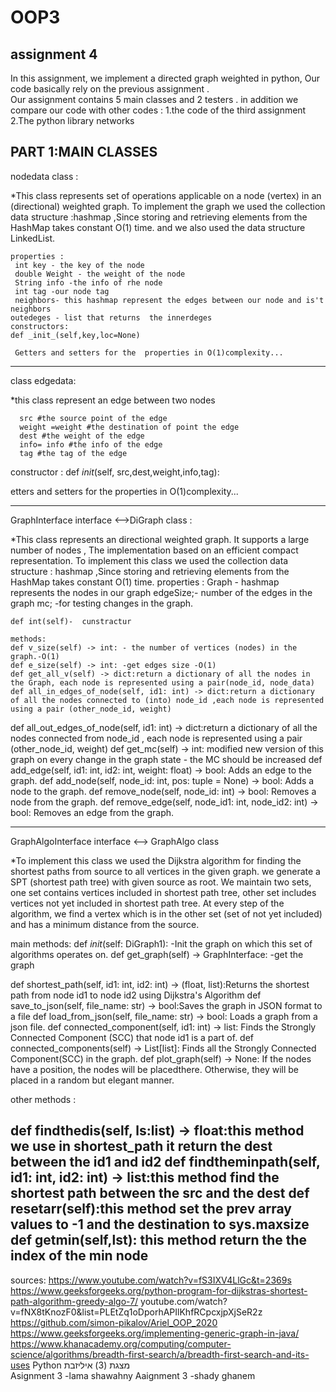 # OOP3
assignment 4
--------------------------------------------------------------
In this assignment, we implement a  directed graph weighted in python, 
Our code basically rely on the previous assignment .   
Our assignment contains  5 main classes and 2 testers .
in addition we compare our  code with other codes : 
1.the  code of the third  assignment  
2.The python library networks   

  PART 1:MAIN CLASSES
--------------------------------------------------------------------------------------------------------------------------------------------------------------
nodedata class :

*This class represents set of operations applicable on a node (vertex) in an (directional) weighted graph.
To implement the graph we used the  collection data structure :hashmap ,Since storing and retrieving elements from the HashMap takes constant O(1) time.
 and we also used the data structure LinkedList.

    properties :
     int key - the key of the node
     double Weight - the weight of the node
     String info -the info of rhe node
     int tag -our node tag
     neighbors- this hashmap represent the edges between our node and is't neighbors
    outedeges - list that returns  the innerdeges
    constructors:
    def _init_(self,key,loc=None)
     
     Getters and setters for the  properties in O(1)complexity...

  --------------------------------------------------------------------------------------------------------------------------------------------------------------
  class edgedata:

*this class represent an edge between two nodes

      src #the source point of the edge
      weight =weight #the destination of point the edge
      dest #the weight of the edge
      info= info #the info of the edge
      tag #the tag of the edge
constructor :
    def _init_(self, src,dest,weight,info,tag):
        
etters and setters for the  properties in O(1)complexity...

-----------------------------------------------------------------------------------------------------------------------------------------------------------------------
 GraphInterface interface  <-->DiGraph class :

 *This class represents an directional weighted graph. It supports a large number of nodes , The implementation  based on an efficient compact representation.
  To implement this class we used the  collection data structure : hashmap ,Since storing and retrieving elements from the HashMap takes constant O(1) time.
   properties :
     Graph - hashmap represents the nodes in our graph
     edgeSize;-  number of the edges in the graph
     mc; -for testing changes in the graph.
 
    def int(self)-  cunstractur

    methods:                                                 
    def v_size(self) -> int: - the number of vertices (nodes) in the graph.-O(1)
    def e_size(self) -> int: -get edges size -O(1)
    def get_all_v(self) -> dict:return a dictionary of all the nodes in the Graph, each node is represented using a pair(node_id, node_data)
    def all_in_edges_of_node(self, id1: int) -> dict:return a dictionary of all the nodes connected to (into) node_id ,each node is represented using a pair (other_node_id, weight)
   def all_out_edges_of_node(self, id1: int) -> dict:return a dictionary of all the nodes connected from node_id , each node is represented using a pair (other_node_id, weight)
    def get_mc(self) -> int: modified new version of this graph on every change in the graph state - the MC should be increased
    def add_edge(self, id1: int, id2: int, weight: float) -> bool: Adds an edge to the graph.
    def add_node(self, node_id: int, pos: tuple = None) -> bool:  Adds a node to the graph.
    def remove_node(self, node_id: int) -> bool: Removes a node from the graph.
    def remove_edge(self, node_id1: int, node_id2: int) -> bool: Removes an edge from the graph.

---------------------------------------------------------------------------------------------------------------------------------------------------------------------------------------------

  GraphAlgoInterface interface  <--> GraphAlgo class 

*To implement this class we used the Dijkstra  algorithm for finding the shortest paths from source to all vertices in the given graph.
 we generate a SPT (shortest path tree) with given source as root. We maintain two sets, one set contains vertices included in shortest path tree, other set includes vertices not yet included in shortest path tree. At every step of the algorithm, we find a vertex which is in the other set (set of not yet included) and has a minimum distance from the source.


  main methods:
   def _init_(self: DiGraph1): -Init the graph on which this set of algorithms operates on.
   def get_graph(self) -> GraphInterface: -get the graph 

   def shortest_path(self, id1: int, id2: int) -> (float, list):Returns the shortest path from node id1 to node id2 using Dijkstra's Algorithm
   def save_to_json(self, file_name: str) -> bool:Saves the graph in JSON format to a file
   def load_from_json(self, file_name: str) -> bool: Loads a graph from a json file.
   def connected_component(self, id1: int) -> list: Finds the Strongly Connected Component (SCC) that node id1 is a part of.
   def connected_components(self) -> List[list]: Finds all the Strongly Connected Component(SCC) in the graph.
   def plot_graph(self) -> None:  If the nodes have a position, the nodes will be placedthere.
   Otherwise, they will be placed in a random but elegant manner.

   other methods :

   def findthedis(self, ls:list) -> float:this method we use in shortest_path it return the dest between the id1 and id2
   def findtheminpath(self, id1: int, id2: int) -> list:this method find the shortest path between the src and the dest
   def resetarr(self):this method set the prev array values to -1 and the destination to sys.maxsize
   def getmin(self,lst): this method return the the index of the min node
---------------------------------------------------------------------------------------------------------------------------------------------------------------------------------------------

sources:
https://www.youtube.com/watch?v=fS3IXV4LlGc&t=2369s
https://www.geeksforgeeks.org/python-program-for-dijkstras-shortest-path-algorithm-greedy-algo-7/
youtube.com/watch?v=fNX8tKnozF0&list=PLEtZq1oDporhAPIlKhfRCpcxjpXjSeR2z
https://github.com/simon-pikalov/Ariel_OOP_2020
https://www.geeksforgeeks.org/implementing-generic-graph-in-java/
https://www.khanacademy.org/computing/computer-science/algorithms/breadth-first-search/a/breadth-first-search-and-its-uses
Python מצגת (3) איליזבת   
Asignment 3 -lama shawahny 
Aaignment 3 -shady ghanem  

